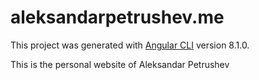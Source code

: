 # aleksandarpetrushev.me

This project was generated with [Angular CLI](https://github.com/angular/angular-cli) version 8.1.0.

This is the personal website of Aleksandar Petrushev
